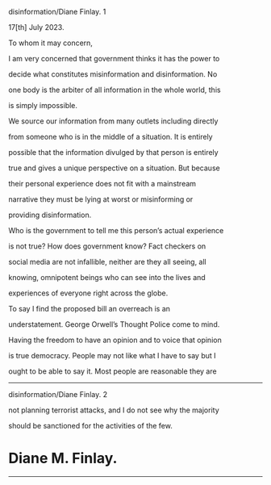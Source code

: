 disinformation/Diane Finlay. 1

17[th] July 2023.

To whom it may concern,

I am very concerned that government thinks it has the power to

decide what constitutes misinformation and disinformation. No

one body is the arbiter of all information in the whole world, this

is simply impossible.

We source our information from many outlets including directly

from someone who is in the middle of a situation. It is entirely

possible that the information divulged by that person is entirely

true and gives a unique perspective on a situation. But because

their personal experience does not fit with a mainstream

narrative they must be lying at worst or misinforming or

providing disinformation.

Who is the government to tell me this person’s actual experience

is not true? How does government know? Fact checkers on

social media are not infallible, neither are they all seeing, all

knowing, omnipotent beings who can see into the lives and

experiences of everyone right across the globe.

To say I find the proposed bill an overreach is an

understatement. George Orwell’s Thought Police come to mind.

Having the freedom to have an opinion and to voice that opinion

is true democracy. People may not like what I have to say but I

ought to be able to say it. Most people are reasonable they are


-----

disinformation/Diane Finlay. 2

not planning terrorist attacks, and I do not see why the majority

should be sanctioned for the activities of the few.

# Diane M. Finlay.


-----

